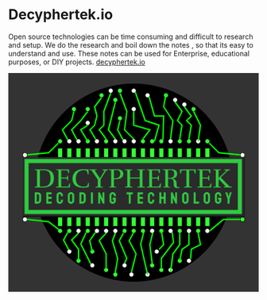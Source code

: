 
Decyphertek.io
===============================================

Open source technologies can be time consuming and difficult to research and setup. 
We do the research and boil down the notes , so that its easy to understand and use. 
These notes can be used for Enterprise, educational purposes, or DIY projects. 
[decyphertek.io](https://www.decyphertek.io/ 'decyphertek.io')

![Decyphertek](https://github.com/decyphertek-io/configs/raw/main/Logos/decyphertek-logo.png)





